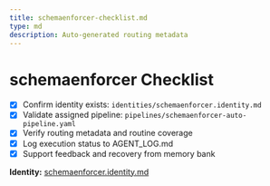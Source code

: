 ```yaml
---
title: schemaenforcer-checklist.md
type: md
description: Auto-generated routing metadata
---
```


# schemaenforcer Checklist

- [x] Confirm identity exists: `identities/schemaenforcer.identity.md`
- [x] Validate assigned pipeline: `pipelines/schemaenforcer-auto-pipeline.yaml`
- [x] Verify routing metadata and routine coverage
- [x] Log execution status to AGENT_LOG.md
- [x] Support feedback and recovery from memory bank

**Identity:** [schemaenforcer.identity.md](../identities/schemaenforcer.identity.md)


<!-- linked feature: memory bank -->
<!-- linked feature: pipelines -->
<!-- linked feature: agents -->